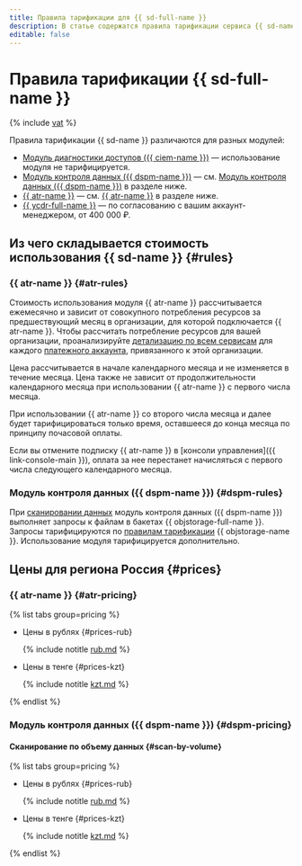 ```yaml
---
title: Правила тарификации для {{ sd-full-name }}
description: В статье содержатся правила тарификации сервиса {{ sd-name }}.
editable: false
---
```


# Правила тарификации {{ sd-full-name }}




{% include [vat](../_includes/vat.md) %}

Правила тарификации {{ sd-name }} различаются для разных модулей:

* [Модуль диагностики доступов ({{ ciem-name }})](concepts/ciem.md) — использование модуля не тарифицируется.
* [Модуль контроля данных ({{ dspm-name }})](concepts/dspm.md) — см. [Модуль контроля данных ({{ dspm-name }})](#dspm-rules) в разделе ниже.
* [{{ atr-name }}](concepts/access-transparency.md) — см. [{{ atr-name }}](#atr-rules) в разделе ниже.
* [{{ ycdr-full-name }}](concepts/ycdr.md) — по согласованию с вашим аккаунт-менеджером, от 400 000 ₽.

## Из чего складывается стоимость использования {{ sd-name }} {#rules}

### {{ atr-name }} {#atr-rules}

Стоимость использования модуля {{ atr-name }} рассчитывается ежемесячно и зависит от совокупного потребления ресурсов за предшествующий месяц в организации, для которой подключается {{ atr-name }}. Чтобы рассчитать потребление ресурсов для вашей организации, проанализируйте [детализацию по всем сервисам](../billing/operations/check-charges.md#services_1) для каждого [платежного аккаунта](../billing/concepts/billing-account.md), привязанного к этой организации.

Цена рассчитывается в начале календарного месяца и не изменяется в течение месяца. Цена также не зависит от продолжительности календарного месяца при использовании {{ atr-name }} с первого числа месяца.

При использовании {{ atr-name }} со второго числа месяца и далее будет тарифицироваться только время, оставшееся до конца месяца по принципу почасовой оплаты.

Если вы отмените подписку {{ atr-name }} в [консоли управления]({{ link-console-main }}), оплата за нее перестанет начисляться с первого числа следующего календарного месяца.

### Модуль контроля данных ({{ dspm-name }}) {#dspm-rules}

При [сканировании данных](operations/dspm/create-scan.md) модуль контроля данных ({{ dspm-name }}) выполняет запросы к файлам в бакетах {{ objstorage-full-name }}. Запросы тарифицируются по [правилам тарификации](../storage/pricing.md) {{ objstorage-name }}. Использование модуля тарифицируется дополнительно.

## Цены для региона Россия {#prices}

### {{ atr-name }} {#atr-pricing}


{% list tabs group=pricing %}

- Цены в рублях {#prices-rub}

  {% include notitle [rub.md](../_pricing/security-deck/access-transparency/rub.md) %}

- Цены в тенге {#prices-kzt}

  {% include notitle [kzt.md](../_pricing/security-deck/access-transparency/kzt.md) %}

{% endlist %}



### Модуль контроля данных ({{ dspm-name }}) {#dspm-pricing}

#### Сканирование по объему данных {#scan-by-volume}


{% list tabs group=pricing %}

- Цены в рублях {#prices-rub}

  {% include notitle [rub.md](../_pricing/security-deck/dspm/rub.md) %}

- Цены в тенге {#prices-kzt}

  {% include notitle [kzt.md](../_pricing/security-deck/dspm/kzt.md) %}

{% endlist %}


